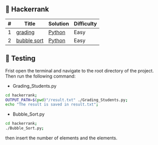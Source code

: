 ## 🎲 Hackerrank

| # | Title | Solution | Difficulty |
|---| ----- | -------- | ---------- |
| 1 | [grading](https://www.hackerrank.com/challenges/grading/problem) | [Python](./Grading_Students.py) | Easy |
| 2 | [bubble sort](https://www.hackerrank.com/challenges/ctci-bubble-sort/problem) | [Python](./Bubble_Sort.py) | Easy |

## 🧪 Testing

Frist open the terminal and navigate to the root directory of the project. Then run the following command:

* Grading_Students.py

```bash
cd hackerrank;
OUTPUT_PATH=$(pwd)"/result.txt" ./Grading_Students.py;
echo "The result is saved in result.txt";
```

* Bubble_Sort.py

```bash
cd hackerrank;
./Bubble_Sort.py;
```

then insert the number of elements and the elements.
